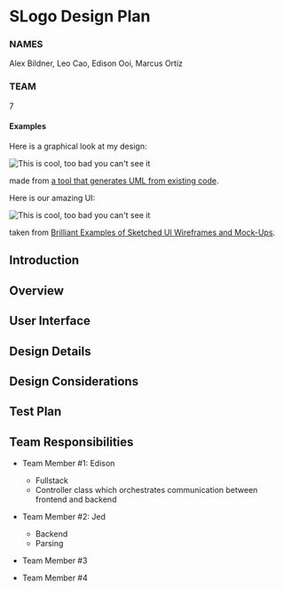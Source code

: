 # SLogo Design Plan
### NAMES
Alex Bildner, Leo Cao, Edison Ooi, Marcus Ortiz

### TEAM
7


#### Examples

Here is a graphical look at my design:

![This is cool, too bad you can't see it](online-shopping-uml-example.png "An initial UI")

made from [a tool that generates UML from existing code](http://staruml.io/).


Here is our amazing UI:

![This is cool, too bad you can't see it](29-sketched-ui-wireframe.jpg "An alternate design")

taken from [Brilliant Examples of Sketched UI Wireframes and Mock-Ups](https://onextrapixel.com/40-brilliant-examples-of-sketched-ui-wireframes-and-mock-ups/).


## Introduction


## Overview


## User Interface


## Design Details


## Design Considerations


## Test Plan


## Team Responsibilities

 * Team Member #1: Edison
   * Fullstack
   * Controller class which orchestrates communication between frontend
   and backend

 * Team Member #2: Jed
   * Backend
   * Parsing

 * Team Member #3

 * Team Member #4
